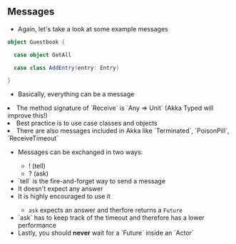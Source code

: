 ## Messages


* Again, let's take a look at some example messages

```Scala
object Guestbook {

  case object GetAll

  case class AddEntry(entry: Entry)

}
```


* Basically, everything can be a message
<li class="fragment">The method signature of `Receive` is `Any => Unit` (Akka Typed will improve this!)</li>
<li class="fragment">Best practice is to use case classes and objects</li>
<li class="fragment">There are also messages included in Akka like `Terminated`, `PoisonPill`, `ReceiveTimeout`</li>


<ul><li>Messages can be exchanged in two ways:</li>
  <ul>
    <li>! (tell)</li>
    <li>? (ask)</li>
  </ul>
<li class="fragment">`tell` is the fire-and-forget way to send a message</li>
<li class="fragment">It doesn't expect any answer</li>
<li class="fragment">It is highly encouraged to use it</li>


* `ask` expects an answer and therfore returns a `Future`
<li class="fragment">`ask` has to keep track of the timeout and therefore has a lower performance</li>
<li class="fragment">Lastly, you should <b>never</b> wait for a `Future` inside an `Actor`</li>
